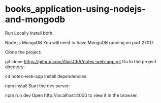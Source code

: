# books_application-using-nodejs-and-mongodb
Run Locally
Install both:

Node.js
MongoDB
You will need to have MongoDB running on port 27017.

Clone the project:

git clone https://github.com/AloisCRR/notes-web-app.git
Go to the project directory:

cd notes-web-app
Install dependencies:

npm install
Start the dev server:

npm run dev
Open http://localhost:4000 to view it in the browser.

